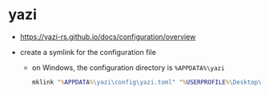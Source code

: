 # yazi

- https://yazi-rs.github.io/docs/configuration/overview

- create a symlink for the configuration file
  - on Windows, the configuration directory is `%APPDATA%\yazi`
    ```bat
    mklink "%APPDATA%\yazi\config\yazi.toml" "%USERPROFILE%\Desktop\config\yazi\yazi.toml"
    ```
